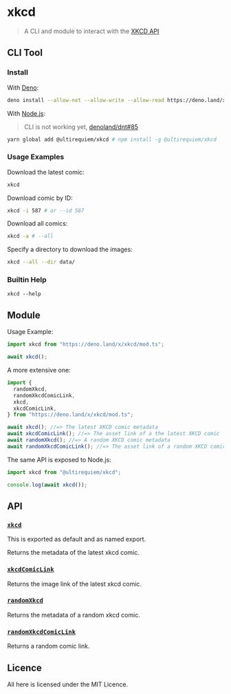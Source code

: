 # xkcd

> A CLI and module to interact with the [XKCD API](https://xkcd.com/info.0.json)

## CLI Tool

### Install

With [Deno](https://deno.land):

```sh
deno install --allow-net --allow-write --allow-read https://deno.land/x/xkcd/cli.ts
```

With [Node.js](https://nodejs.org):

> CLI is not working yet, [denoland/dnt#85](https://github.com/denoland/dnt/issues/85)

```sh
yarn global add @ultirequiem/xkcd # npm install -g @ultirequiem/xkcd
```

### Usage Examples

Download the latest comic:

```sh
xkcd
```

Download comic by ID:

```sh
xkcd -i 587 # or --id 587
```

Download all comics:

```sh
xkcd -a # --all
```

Specify a directory to download the images:

```sh
xkcd --all --dir data/
```

### Builtin Help

```
xkcd --help
```

## Module

Usage Example:

```typescript
import xkcd from "https://deno.land/x/xkcd/mod.ts";

await xkcd();
```

A more extensive one:

```typescript
import {
  randomXkcd,
  randomXkcdComicLink,
  xkcd,
  xkcdComicLink,
} from "https://deno.land/x/xkcd/mod.ts";

await xkcd(); //=> The latest XKCD comic metadata
await xkcdComicLink(); //=> The asset link of a the latest XKCD comic
await randomXkcd(); //=> A random XKCD comic metadata
await randomXkcdComicLink(); //=> The asset link of a random XKCD comic
```

The same API is exposed to Node.js:

```javascript
import xkcd from "@ultirequiem/xkcd";

console.log(await xkcd());
```

## API

### [`xkcd`](./mod.ts#L19)

This is exported as default and as named export.

Returns the metadata of the latest xkcd comic.

### [`xkcdComicLink`](./mod.ts#L27)

Returns the image link of the latest xkcd comic.

### [`randomXkcd`](./mod.ts#L32)

Returns the metadata of a random xkcd comic.

### [`randomXkcdComicLink`](./mod.ts#L49)

Returns a random comic link.

## Licence

All here is licensed under the MIT Licence.
